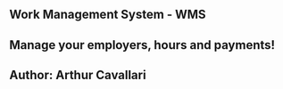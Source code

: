 ## Work Management System - WMS
## Manage your employers, hours and payments!
## Author: Arthur Cavallari